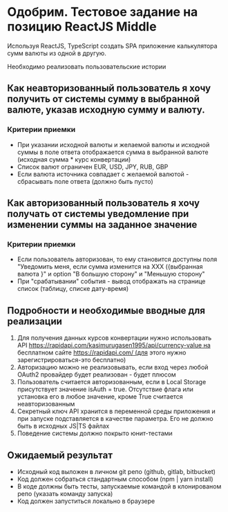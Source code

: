 # Одобрим. Тестовое задание на позицию ReactJS Middle

Используя ReactJS, TypeScript создать SPA приложение калькулятора сумм валюты из одной в другую.

Необходимо реализовать пользовательские истории

## Как неавторизованный пользователь я хочу получить от системы сумму в выбранной валюте, указав исходную сумму и валюту. 
### Критерии приемки
 - При указании исходной валюты и желаемой валюты и исходной суммы в поле ответа отображается сумма в выбранной валюте (исходная сумма * курс конвертации)
 - Список валют ограничен EUR, USD, JPY, RUB, GBP
 - Если валюта источника совпадает с желаемой валютой - сбрасывать поле ответа (должно быть пусто)
## Как авторизованный пользователь я хочу получать от системы уведомление при изменении суммы на заданное значение
### Критерии приемки
 - Если пользователь авторизован, то ему становится доступны поля "Уведомить меня, если сумма изменится на ХХХ ({выбранная валюта }" и option "В большую сторону" и "Меньшую сторону"
 - При "срабатывании" события - вывод отображать на странице список (таблицу, списке дату-время)

## Подробности и необходимые вводные для реализации

 1. Для получения данных курсов конвертации нужно использовать API https://rapidapi.com/kasimurugasen1995/api/currency-value на бесплатном сайте https://rapidapi.com/ (для этого нужно зарегистрироваться-это бесплатно)
 2. Авторизацию можно не реализовывать, если вход через любой OAuth2 провайдер будет реализован - будет плюсом
 3. Пользователь считается авторизованным, если в Local Storage присутствует значение isAuth = true. Отсутствие флага или установка его в любое значение, кроме True считается неавторизованным
 4. Секретный ключ API хранится в переменной среды приложения и при запуске подставляется в качестве параметра. Его не должно быть в исходных JS|TS файлах
 5. Поведение системы должно покрыто юнит-тестами 

## Ожидаемый результат
 - Исходный код выложен в личном git репо (github, gitlab, bitbucket) 
 - Код должен собраться стандартным способом (npm | yarn install)
 - В коде должны быть тесты, запускаемые командой в клонированом репо (указать команду запуска)
 - Код должен запуститься локально в браузере
